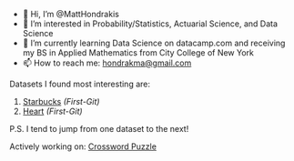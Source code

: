- 👋 Hi, I’m @MattHondrakis
- 🧠 I’m interested in Probability/Statistics, Actuarial Science, and Data Science
- 🌱 I’m currently learning Data Science on datacamp.com and receiving my BS in Applied Mathematics from City College of New York
- 📫 How to reach me: hondrakma@gmail.com
   
Datasets I found most interesting are:   
  1. [Starbucks](https://github.com/MattHondrakis/First-Git/blob/main/12-21-21/Starbucks.md) *(First-Git)*
  2. [Heart](https://github.com/MattHondrakis/First-Git/blob/main/01-06-22/heart.md)  *(First-Git)*


P.S. I tend to jump from one dataset to the next!


Actively working on: [Crossword Puzzle](https://github.com/MattHondrakis/TidyTuesday/blob/main/04-19-22/Crossword-Puzzle.md)
